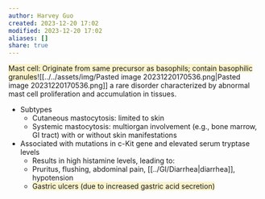```yaml
---
author: Harvey Guo
created: 2023-12-20 17:02
modified: 2023-12-20 17:02
aliases: []
share: true
---
```


<span style="background:rgba(240, 200, 0, 0.2)">Mast cell: Originate from same precursor as basophils; contain basophilic granules</span>![[../../assets/img/Pasted image 20231220170536.png|Pasted image 20231220170536.png]]
a rare disorder characterized by abnormal mast cell proliferation and accumulation in tissues.
- Subtypes
	- Cutaneous mastocytosis: limited to skin
	- Systemic mastocytosis: multiorgan involvement (e.g., bone marrow, GI tract) with or without skin manifestations
- Associated with mutations in c-Kit gene and elevated serum tryptase levels
	- Results in high histamine levels, leading to:
	- Pruritus, flushing, abdominal pain, [[../GI/Diarrhea|diarrhea]], hypotension
	- <span style="background:rgba(240, 200, 0, 0.2)">Gastric ulcers (due to increased gastric acid secretion)</span>
